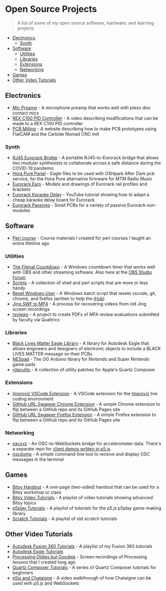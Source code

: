# Open Source Projects

> A list of some of my open source software, hardware, and learning projects

- [Electronics](#electronics)
  - [Synth](#synth)
- [Software](#software)
  - [Utilities](#utilities)
  - [Libraries](#libraries)
  - [Extensions](#extensions)
  - [Networking](#networking)
- [Games](#games)
- [Other Video Tutorials](#other-video-tutorials)

## Electronics

- [Mic Preamp](https://github.com/rahji/micpreamp) - A microphone preamp that works well with piezo disc contact mics
- [REX C100 PID Controller](https://youtu.be/tgVp4-Jlr8Q?si=RCWrXSr681_H7vNC) - A video describing modifications that can be made to a REX C100 PID controller
- [PCB Milling](https://rahji.github.io/pcbmilling/) - A website describing how to make PCB prototypes using FlatCAM and the Carbide Nomad CNC mill 

### Synth

- [RJ45 Eurorack Bridge](https://github.com/rahji/rj45eurorackbridge) - A portable RJ45-to-Eurorack bridge that allows two modular synthesists to collaborate across a safe distance during the COVID-19 pandemic 
- [Hora Pure Panel](https://github.com/rahji/pure_panel) - Eagle files to be used with OSHpark After Dark pcb service, for the Hora Pure alternative firmware for MTM Radio Music
- [Eurorack Ears](https://github.com/rahji/eurorack-ears) - Models and drawings of Eurorack rail profiles and brackets 
- [Eurorack Karaoke Delay](https://www.youtube.com/watch?v=ysiBga27AOY) - YouTube tutorial showing how to adapt a cheap karaoke delay board for Eurorack
- [Eurorack Passives](https://github.com/rahji/eurorack-passives) - Small PCBs for a variety of passive Eurorack non-modules

## Software

- [Perl course](https://rahji.github.io/perlcourse/) - Course materials I created for perl courses I taught an entire lifetime ago

### Utilities

- [The Filenal Countdown](https://github.com/rahji/TheFilenalCountdown) - A Windows countdown timer that works well with OBS and other streaming software. Also here at the [OBS Studio Forum](https://obsproject.com/forum/resources/the-filenal-countdown.1056/)
- [Scripts](https://github.com/rahji/scripts) - A collection of shell and perl scripts that are more or less handy
- [Reset Windows User](https://gist.github.com/rahji/6b096f8a790c676b0f626ff4ac59fd79) - A Windows batch script that resets vscode, git, chrome, and firefox (written to help the [iHub](https://www.innovation.fsu.edu/))
- [Jing SWF to MP4](https://gist.github.com/rahji/755330bfd36f361bbf7a3ec74f2ceef8) - A process for recovering videos from old Jing screen recordings
- [reviews](https://github.com/rahji/reviews) - A project to create PDFs of MFA review evaluations submitted by faculty via Qualtrics

### Libraries

- [Black Lives Matter Eagle Library](https://github.com/rahji/blacklivesmatter-eagle-lib) - A library for Autodesk Eagle that allows engineers and designers of electronic objects to include a BLACK LIVES MATTER message on their PCBs
- [NESpad](https://github.com/rahji/nespad) - The OG Arduino library for Nintendo and Super Nintendo game pads
- [rdqcutils](https://github.com/rahji/rdqcutils) - A collection of utility patches for Apple's Quartz Composer

### Extensions

- [Improviz VSCode Extension](https://marketplace.visualstudio.com/items?itemName=RobDuarte.improviz) - A VSCode extension for the [Improviz](https://improviz.rumblesan.com/) live coding environment
- [GitHub URL Swapper Chrome Extension](https://github.com/rahji/ghswapper) - A simple Chrome extension to flip between a GitHub repo and its GitHub Pages site
- [GitHub URL Swapper Firefox Extension](https://github.com/rahji/ghswapper_firefox) - A simple Firefox extension to flip between a GitHub repo and its GitHub Pages site

### Networking

- [oscxyz](https://github.com/rahji/oscxyz) - An OSC-to-WebSockets bridge for accelerometer data. There's a separate repo for [client demos written in p5.js](https://github.com/rahji/oscxyz_clientdemos).
- [oscdump](https://github.com/rahji/oscdump) - A simple command-line tool to receive and display OSC messages in the terminal

## Games

- [Bitsy Handout](https://github.com/rahji/bitsy-handout) - A one-page (two-sided) handout that can be used for a Bitsy workshop or class
- [Bitsy Video Tutorials](https://www.youtube.com/playlist?list=PLNE1nfKgKSv7cR7QG7IIu-nEMHiVQsGNM) - A playlist of video tutorials showing advanced Bitsy topics
- [p5play Tutorials](https://www.youtube.com/playlist?list=PLNE1nfKgKSv6VlokNm1uWDunbrBk6YrMR) - A playlist of tutorials for the p5.js p5play game-making library
- [Scratch Tutorials](https://www.youtube.com/playlist?list=PLNE1nfKgKSv4Xn0gSAAZD1jlbPADfJeRE) - A playlist of old scratch tutorials

## Other Video Tutorials

- [Autodesk Fusion 360 Tutorials](https://www.youtube.com/playlist?list=PLNE1nfKgKSv65VUZNfctWJuHtIvuLUmtE) - A playlist of my Fusion 360 tutorials
- [Autodesk Eagle Tutorials](https://www.youtube.com/playlist?list=PLNE1nfKgKSv4zWs14hAQxqpuK_5B-k7Uw)
- [Processing Oldies but Goodies](https://www.youtube.com/playlist?list=PLNE1nfKgKSv6RtPKM-xKdftWJW1cwj8oT) - Screen recordings of Processing lessons that I created long ago
- [Quartz Composer Tutorials](https://www.youtube.com/playlist?list=PLNE1nfKgKSv6I09WU4FskH5G8ZaB54IN5) - A series of Quartz Composer tutorials for beginners
- [p5js and Chataigne](https://youtu.be/UjUjzPPUXk0) - A video walkthrough of how Chataigne can be used with p5.js and WebSockets
